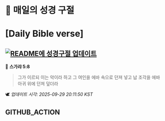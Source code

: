 # 🙏 매일의 성경 구절
# [Daily Bible verse]
## [![README에 성경구절 업데이트](https://github.com/DONGSUKA/first_test/actions/workflows/update-readme-bible.yml/badge.svg)](https://github.com/DONGSUKA/first_test/actions/workflows/update-readme-bible.yml)
<!-- START_BIBLE_VERSE -->
📖 **스가랴 5:8**
> 그가 이르되 이는 악이라 하고 그 여인을 에바 속으로 던져 넣고 납 조각을 에바 아귀 위에 던져 덮더라

🕊️ _업데이트 시각: 2025-09-29 20:11:50 KST_
  <!-- END_BIBLE_VERSE -->
## GITHUB_ACTION
